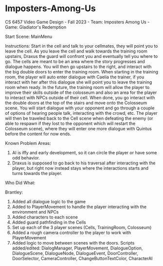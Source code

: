 # Imposters-Among-Us
CS 6457 Video Game Design - Fall 2023 - Team: Imposters Among Us - Game: Gladiator's Redemption


Start Scene: MainMenu


Instructions:
Start in the cell and talk to your cellmates, they will point you to leave the cell. As you leave the cell and walk towards the training room upstairs, Draxus the guard will confront you and eventually tell you where to go. The cells are meant to be an area where the story progresses and dialogue happens. You will then go upstairs to the right, and interact with the big double doors to enter the training room. When starting in the training room, the player will auto enter dialogue with Caelia the trainer, if you interact with her after this dialogue she will point you to leave the training room when ready. In the future, the training room will allow the player to improve their skills outside of the colosseum and also an area for the player to interact with NPCs outside of their cell. When done, you go interact with the double doors at the top of the stairs and move onto the Colosseum scene. You will start dialogue with your opponent and go through a couple of options of hearing people talk, interacting with the crowd, etc. The player will then be traveled back to the Cell scene when defeating the enemy (or able to respawn if they lost to the opponent which will restart the Colosseum scene), where they will enter one more dialogue with Quintus before the content for now ends.


Known Problem Areas: 
1. AI is iffy and early development, so it can circle the player or have some odd behavior.
2. Draxus is supposed to go back to his traversal after interacting with the player, but right now instead stays where the interactions starts and turns towards the player.


Who Did What:

Brantley:
1. Added all dialogue logic to the game
2. Added to PlayerMovement to handle the player interacting with the environment and NPCs
3. Added characters to each scene
4. Added guard pathfinding in the Cells
5. Set up each of the 3 player scenes (Cells, TrainingRoom, Colosseum)
6. Added a rough camera controller to the player to work with PlayerMovement
7. Added logic to move between scenes with the doors.
Scripts added/edited: DialogManager, PlayerMovement, DialogueOption, DialogueScene, DialogueNode, DialogueEvent, DoorController, DoorSelector, CameraController, ChangeButtonTextColor, CharacterAI